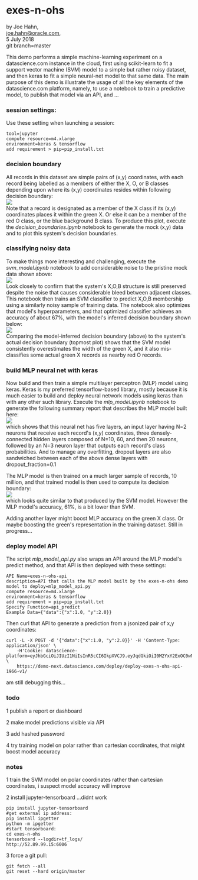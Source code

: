 # exes-n-ohs

by Joe Hahn,<br />
joe.hahn@oracle.com,<br />
5 July 2018<br />
git branch=master

This demo performs a simple machine-learning experiment on a datascience.com instance 
in the cloud, first using scikit-learn to fit a support vector machine (SVM) model
to a simple but rather noisy dataset, and then keras to fit a simple neural-net model
to that same data. The main purpose of this demo is illustrate the usage of all the
key elements of the datascience.com platform, namely, to use a notebook to train a predictive
model, to publish that model via an API, and ...

### session settings:

Use these setting when launching a session:

    tool=jupyter
    compute resource=m4.xlarge
    environment=keras & tensorflow
    add requirement > pip=pip_install.txt


### decision boundary

All records in this dataset are simple pairs of (x,y) coordinates, with each record
being labelled as a members of either the X, O, or B classes depending
upon where its (x,y) coordinates resides within following decision boundary:<br />
![](figs/decision_boundary.png)<br />
Note that a record is designated as a member of the X class if its (x,y) coordinates
places it within the green X. Or else it can be a member of the
red O class, or the blue background B class. To produce this plot, execute the 
_decision_boundaries.ipynb_ notebook to generate the mock (x,y) data and to 
plot this system's decision boundaries.

### classifying noisy data

To make things more interesting and challenging, execute the _svm_model.ipynb_ notebook
to add considerable noise to the pristine mock data shown above:<br />
![](figs/training_data.png)<br />
Look closely to confirm
that the system's X,O,B structure is still preserved despite the noise that
causes considerable bleed between adjacent classes. 
This notebook then trains an SVM classifier to predict
X,O,B membership using a similarly noisy sample of training data. The notebook
also optimizes that model's hyperparameters, and that optimized classifier achieves
an accuracy of about 67%, with the model's inferred decision boundary shown below:<br />
![](figs/svm_decision_boundary.png)<br />
Comparing the model-inferred decision boundary (above) to the system's actual decision
boundary (topmost plot) shows that the SVM model consistently overestimates the width
of the green X, and it also mis-classifies some actual green X records as nearby red O records.

### build MLP neural net with keras

Now build and then train a simple multilayer perceptron (MLP) model using
keras. Keras is my preferred tensorflow-based library, mostly because it is much
easier to build and deploy neural network models using keras than with any
other such library. Execute the _mlp_model.ipynb_ notebook to generate
the following summary report that describes the MLP model built here:<br />
![](figs/mlp_summary.png)<br />
which shows that this neural net has five layers, an input layer having N=2 neurons
that receive each record's (x,y) coordinates, three densely-connected
hidden layers composed of N=10, 60, and then 20 neurons,
followed by an N=3 neuron layer that outputs
each record's class probabilities. And to manage any overfitting, dropout
layers are also sandwiched between each of the above dense layers
with dropout_fraction=0.1

The MLP model is then trained on a much larger sample of records, 10 million,
and that trained  model is then used to compute its decision boundary:<br />
![](figs/mlp_decision_boundary.png)<br />
which looks quite similar to that produced by the SVM model. However the MLP model's
accuracy, 61%, is a bit lower than SVM.

Adding another layer might boost MLP accuracy on the green X class. Or maybe
boosting the green's representation in the training dataset. Still in progress...

### deploy model API

The script _mlp_model_api.py_ also wraps an API around the MLP model's predict method,
and that API is then deployed with these settings:

    API Name=exes-n-ohs-api
    description=API that calls the MLP model built by the exes-n-ohs demo
    model to deploy=mlp_model_api.py
    compute resource=m4.xlarge
    environment=keras & tensorflow
    add requirement > pip=pip_install.txt
    Specify Function=api_predict
    Example Data={"data":{"x":1.0, "y":2.0}}

Then curl that API to generate a prediction from a jsonized pair of x,y coordinates:

    curl -L -X POST -d '{"data":{"x":1.0, "y":2.0}}' -H 'Content-Type: application/json' \
        -H'Cookie: datascience-platform=eyJhbGciOiJIUzI1NiIsInR5cCI6IkpXVCJ9.eyJqdGkiOiI0M2YxY2ExOC0wNTE3LTRkYmYtYTQxMC04Y2FjMzU5MzUxNGIiLCJzZXJ2aWNlTmFtZSI6ImRlcGxveS1leGVzLW4tb2hzLWFwaS0xOTY2LXYxIiwiaWF0IjoxNTMxNTA1MDg1fQ.C8iJEq1Kt_1RJtqwrdO80A0R5vIoRpERvrWtlHs90sA' \
        https://demo-next.datascience.com/deploy/deploy-exes-n-ohs-api-1966-v1/
    

am still debugging this...

### todo

1 publish a report or dashboard

2 make model predictions visible via API

3 add hashed password

4 try training model on polar rather than cartesian coordinates, that might boost
model accuracy

### notes

1 train the SVM model on polar coordinates rather than cartesian coordinates,
i suspect model accuracy will improve

2 install jupyter-tensorboard ...didnt work

    pip install jupyter-tensorboard
    #get external ip address:
    pip install ipgetter
    python -m ipgetter 
    #start tensorboard:
    cd exes-n-ohs
    tensorboard --logdir=tf_logs/
    http://52.89.99.15:6006

3 force a git pull:

    git fetch --all
    git reset --hard origin/master



